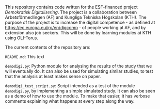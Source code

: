 This repository contains code written for the ESF-financed project _Demokratisk Digitalisering_. The project is a collaboration between Arbetsförmedlingen (AF) and Kungliga Tekniska Högskolan (KTH). The purpose of the project is to increase the digital competence - as defined at https://ec.europa.eu/jrc/en/digcomp - of people working at AF, and by extension also job seekers. This will be done by learning modules at KTH using OLI-Torus.

The current contents of the repository are:

`README.md`: This text

`demodigi.py`: Python module for analysing the results of the study that we will eventually do. It can also be used for simulating similar studies, to test that the analysis at least makes sense on paper.

`demodigi_test_script.py`: Script intended as a test of the module `demodigi.py`, by implementing a simple simulated study. It can also be seen as a demo of how to use the module. To make that easier, it has verbose comments explaining what happens at every step along the way.
